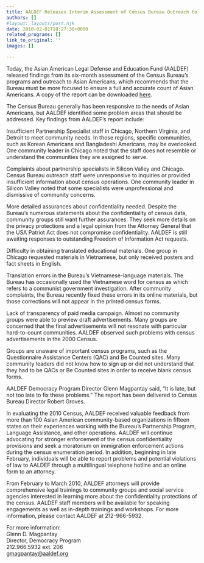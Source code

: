 ```yaml
---
title: AALDEF Releases Interim Assessment of Census Bureau Outreach to Asian Americans
authors: []
#layout: layouts/post.njk
date: 2010-02-01T18:27:30+0000
related_programs: []
link_to_original: ''
images: []

---
```

Today, the Asian American Legal Defense and Education Fund (AALDEF) released findings from its six-month assessment of the Census Bureau’s programs and outreach to Asian Americans, which recommends that the Bureau must be more focused to ensure a full and accurate count of Asian Americans. A copy of the report can be downloaded [here](https://aaldef.netlify.com/uploads/pdf/Assessmentof2010CensusOperations.pdf).

The Census Bureau generally has been responsive to the needs of Asian Americans, but AALDEF identified some problem areas that should be addressed. Key findings from AALDEF’s report include:

Insufficient Partnership Specialist staff in Chicago, Northern Virginia, and Detroit to meet community needs. In those regions, specific communities, such as Korean Americans and Bangladeshi Americans, may be overlooked. One community leader in Chicago noted that the staff does not resemble or understand the communities they are assigned to serve.

Complaints about partnership specialists in Silicon Valley and Chicago. Census Bureau outreach staff were unresponsive to inquiries or provided insufficient information about census operations. One community leader in Silicon Valley noted that some specialists were unprofessional and dismissive of community concerns.

More detailed assurances about confidentiality needed. Despite the Bureau’s numerous statements about the confidentiality of census data, community groups still want further assurances. They seek more details on the privacy protections and a legal opinion from the Attorney General that the USA Patriot Act does not compromise confidentiality. AALDEF is still awaiting responses to outstanding Freedom of Information Act requests.

Difficulty in obtaining translated educational materials. One group in Chicago requested materials in Vietnamese, but only received posters and fact sheets in English.

Translation errors in the Bureau’s Vietnamese-language materials. The Bureau has occasionally used the Vietnamese word for census as which refers to a communist government investigation. After community complaints, the Bureau recently fixed these errors in its online materials, but those corrections will not appear in the printed census forms.

Lack of transparency of paid media campaign. Almost no community groups were able to preview draft advertisements. Many groups are concerned that the final advertisements will not resonate with particular hard-to-count communities. AALDEF observed such problems with census advertisements in the 2000 Census.

Groups are unaware of important census programs, such as the Questionnaire Assistance Centers (QAC) and Be Counted sites. Many community leaders did not know how to sign up or did not understand that they had to be QACs or Be Counted sites in order to receive blank census forms.

AALDEF Democracy Program Director Glenn Magpantay said, “It is late, but not too late to fix these problems.” The report has been delivered to Census Bureau Director Robert Groves.

In evaluating the 2010 Census, AALDEF received valuable feedback from more than 100 Asian American community-based organizations in fifteen states on their experiences working with the Bureau’s Partnership Program, Language Assistance, and other operations. AALDEF will continue advocating for stronger enforcement of the census confidentiality provisions and seek a moratorium on immigration enforcement actions during the census enumeration period. In addition, beginning in late February, individuals will be able to report problems and potential violations of law to AALDEF through a multilingual telephone hotline and an online form to an attorney.

From February to March 2010, AALDEF attorneys will provide comprehensive legal trainings to community groups and social service agencies interested in learning more about the confidentiality protections of the census. AALDEF staff members will be available for speaking engagements as well as in-depth trainings and workshops. For more information, please contact AALDEF at 212-966-5932.

For more information:  
Glenn D. Magpantay  
Director, Democracy Program  
212\.966.5932 ext. 206  
[gmagpantay@aaldef.org](mailto:gmagpantay@aaldef.org)